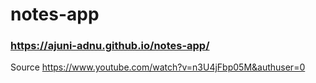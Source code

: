# notes-app
### https://ajuni-adnu.github.io/notes-app/
Source https://www.youtube.com/watch?v=n3U4jFbp05M&authuser=0
